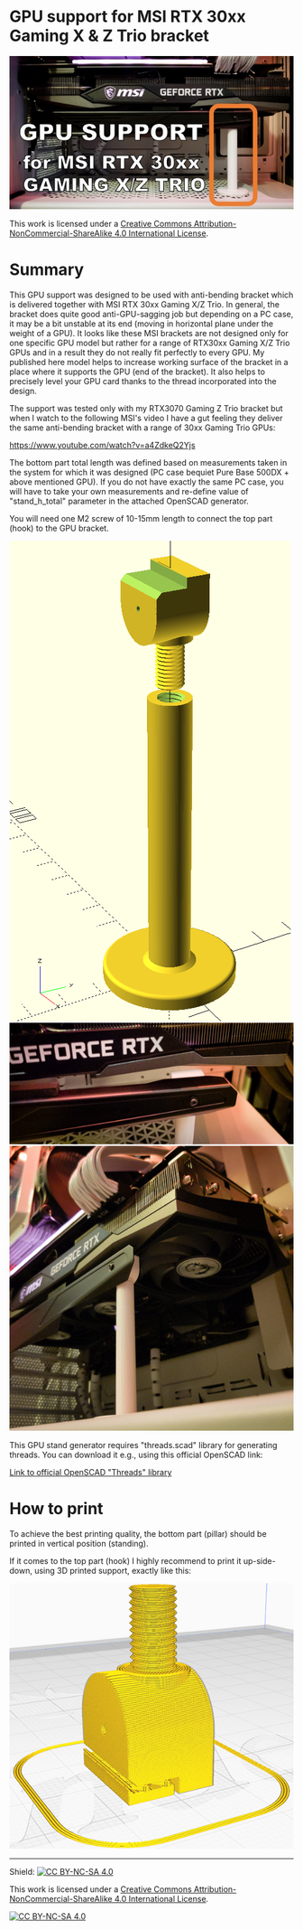 # GPU support for MSI RTX 30xx Gaming X & Z Trio bracket

![GPU support title picture](img/gpu_stand_title_picture_30xx_600px.jpg?raw=true)

This work is licensed under a
[Creative Commons Attribution-NonCommercial-ShareAlike 4.0 International License][cc-by-nc-sa].

# Summary
This GPU support was designed to be used with anti-bending bracket which is delivered together with MSI RTX 30xx Gaming X/Z Trio. In general, the bracket does quite good anti-GPU-sagging job but depending on a PC case, it may be a bit unstable at its end (moving in horizontal plane under the weight of a GPU). It looks like these MSI brackets are not designed only for one specific GPU model but rather for a range of RTX30xx Gaming X/Z Trio GPUs  and in a result they do not really fit perfectly to every GPU. My published here model helps to increase working surface of the bracket in a place where it supports the GPU (end of the bracket). It also helps to precisely level your GPU card thanks to the thread incorporated into the design.

The support was tested only with my RTX3070 Gaming Z Trio bracket but when I watch to the following MSI's video I have a gut feeling they deliver the same anti-bending bracket with a range of 30xx Gaming Trio GPUs:

https://www.youtube.com/watch?v=a4ZdkeQ2Yjs

The bottom part total length was defined based on measurements taken in the system for which it was designed (PC case bequiet Pure Base 500DX + above mentioned GPU). If you do not have exactly the same PC case, you will have to take your own measurements and re-define value of "stand_h_total" parameter in the attached OpenSCAD generator.

You will need one M2 screw of 10-15mm length to connect the top part (hook) to the GPU bracket.

![3D model](img/gpu_stand_model_overview_500px.png?raw=true)
![Top part increasing touch surface](img/gpu_stand_end_surface_increased_600px.jpg?raw=true)
![GPU support - side view](img/gpu_stand_side_view_600px.jpg?raw=true)

This GPU stand generator requires "threads.scad" library for generating threads. You can download it e.g., using this official OpenSCAD link:

[Link to official OpenSCAD "Threads" library]([https://link-url-here.org](https://openscad.org/libraries.html#threads.scad))

# How to print

To achieve the best printing quality, the bottom part (pillar) should be printed in vertical position (standing).

If it comes to the top part (hook) I highly recommend to print it up-side-down, using 3D printed support, exactly like this:

![How to print the top part](img/gpu_stand_how_to_print_top_600px.jpg?raw=true)

---
Shield: [![CC BY-NC-SA 4.0][cc-by-nc-sa-shield]][cc-by-nc-sa]

This work is licensed under a
[Creative Commons Attribution-NonCommercial-ShareAlike 4.0 International License][cc-by-nc-sa].

[![CC BY-NC-SA 4.0][cc-by-nc-sa-image]][cc-by-nc-sa]

[cc-by-nc-sa]: http://creativecommons.org/licenses/by-nc-sa/4.0/
[cc-by-nc-sa-image]: https://licensebuttons.net/l/by-nc-sa/4.0/88x31.png
[cc-by-nc-sa-shield]: https://img.shields.io/badge/License-CC%20BY--NC--SA%204.0-lightgrey.svg
